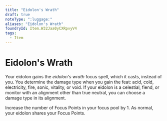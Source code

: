 ```yaml
---
title: "Eidolon's Wrath"
draft: true
noteType: ":luggage:"
aliases: "Eidolon's Wrath"
foundryId: Item.W32Jaa0yCXRpvyV4
tags:
  - Item
---
```


# Eidolon's Wrath

Your eidolon gains the _eidolon's wrath_ focus spell, which it casts, instead of you. You determine the damage type when you gain the feat: acid, cold, electricity, fire, sonic, vitality, or void. If your eidolon is a celestial, fiend, or monitor with an alignment other than true neutral, you can choose a damage type in its alignment.

Increase the number of Focus Points in your focus pool by 1. As normal, your eidolon shares your Focus Points.
